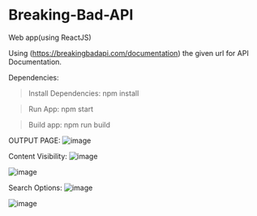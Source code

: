 # Breaking-Bad-API

Web app(using ReactJS)

Using (https://breakingbadapi.com/documentation) the given url for API Documentation.


Dependencies:

>Install Dependencies:
>npm install

>Run App:
>npm start

>Build app:
>npm run build


OUTPUT PAGE:
![image](https://user-images.githubusercontent.com/85288219/129155283-c96d060e-c098-4886-a266-1b42fdf6cae0.png)

Content Visibility:
![image](https://user-images.githubusercontent.com/85288219/129155366-b596105d-19c0-45f5-afd6-6b69c3856ef8.png)

![image](https://user-images.githubusercontent.com/85288219/129155405-28ebbf43-f785-4425-98a2-decd3f11ae52.png)

Search Options:
![image](https://user-images.githubusercontent.com/85288219/129155534-4e54898d-c5ed-4bce-bee3-7a4b516af991.png)

![image](https://user-images.githubusercontent.com/85288219/129155594-a726a74b-e5c7-4984-9a18-b7f198ef8a7f.png)

